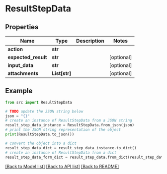 # ResultStepData


## Properties

Name | Type | Description | Notes
------------ | ------------- | ------------- | -------------
**action** | **str** |  | 
**expected_result** | **str** |  | [optional] 
**input_data** | **str** |  | [optional] 
**attachments** | **List[str]** |  | [optional] 

## Example

```python
from src import ResultStepData

# TODO update the JSON string below
json = "{}"
# create an instance of ResultStepData from a JSON string
result_step_data_instance = ResultStepData.from_json(json)
# print the JSON string representation of the object
print(ResultStepData.to_json())

# convert the object into a dict
result_step_data_dict = result_step_data_instance.to_dict()
# create an instance of ResultStepData from a dict
result_step_data_form_dict = result_step_data.from_dict(result_step_data_dict)
```
[[Back to Model list]](../README.md#documentation-for-models) [[Back to API list]](../README.md#documentation-for-api-endpoints) [[Back to README]](../README.md)


